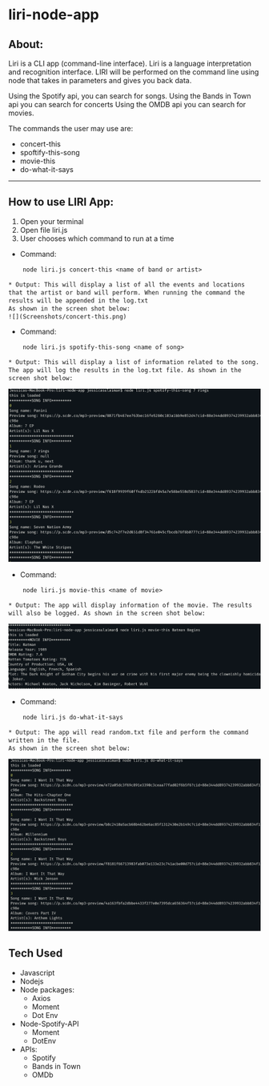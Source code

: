 # liri-node-app
## About: 
Liri is a CLI app (command-line interface). Liri is a language interpretation and recognition interface. LIRI will be performed on the command line using node that takes in parameters and gives you back data.

Using the Spotify api, you can search for songs.
Using the Bands in Town api you can search for concerts
Using the OMDB api you can search for movies.


The commands the user may use are:
* concert-this
* spoftify-this-song
* movie-this
* do-what-it-says
---
## How to use LIRI App:

1. Open your terminal
2. Open file liri.js 
3. User chooses which command to run at a time

* Command:
```
    node liri.js concert-this <name of band or artist>
```
    * Output: This will display a list of all the events and locations that the artist or band will perform. When running the command the results will be appended in the log.txt 
    As shown in the screen shot below:
    ![](Screenshots/concert-this.png)

* Command: 
```
    node liri.js spotify-this-song <name of song>
```
    * Output: This will display a list of information related to the song. The app will log the results in the log.txt file. As shown in the screen shot below:
![](Screenshots/Spotify-this-song_7_rings.png)

* Command:
```
    node liri.js movie-this <name of movie>
```
    * Output: The app will display information of the movie. The results will also be logged. As shown in the screen shot below:
![](Screenshots/movie-this_Batman_Begins.png)

* Command:
```
    node liri.js do-what-it-says
```
    * Output: The app will read random.txt file and perform the command written in the file.
    As shown in the screen shot below:
![](Screenshots/do_what_it_says.png)

## Tech Used
* Javascript
* Nodejs
* Node packages: 
    * Axios
    * Moment
    * Dot Env
* Node-Spotify-API
    * Moment
    * DotEnv
* APIs:
    * Spotify
    * Bands in Town
    * OMDb


